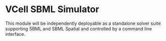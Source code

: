 # VCell SBML Simulator

This module will be independently deployable as a standalone solver suite supporting SBML and SBML Spatial and controlled by a command line interface.
